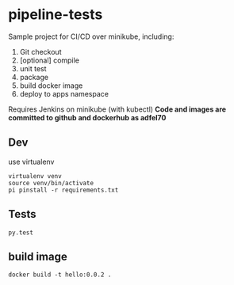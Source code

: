 # pipeline-tests
Sample project for CI/CD over minikube,
including:
1. Git checkout
2. [optional] compile
3. unit test
4. package
5. build docker image
6. deploy to apps namespace

Requires Jenkins on minikube (with kubectl)
**Code and images are committed to github and dockerhub as adfel70**

## Dev
use virtualenv  
```
virtualenv venv
source venv/bin/activate
pi pinstall -r requirements.txt
```
## Tests
```
py.test
```
## build image
```
docker build -t hello:0.0.2 .
```